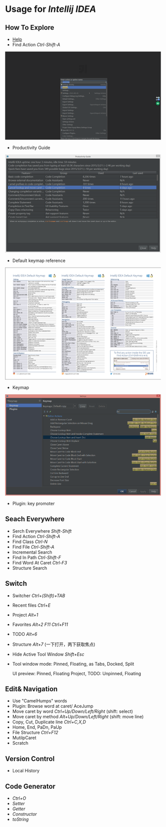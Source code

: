 # Usage for *Intellij IDEA*

## How To Explore

- [Help](https://www.jetbrains.com/idea/help/intellij-idea.html)
- Find Action *Ctrl-Shift-A*

 ![](find_action.png)

- Productivity Guide
 
 ![](productivitiy_guide.png)

- Default keymap reference

 ![](default_keymap.png)
 
- Keymap

 ![](keymap.png)
 
- Plugin: key promoter

 

## Seach Everywhere

- Serch Everywhere *Shift-Shift*
- Find Action *Ctrl-Shift-A*
- Find Class *Ctrl-N*
- Find File *Ctrl-Shift-A*
- Incremental Search
- Find In Path *Ctrl-Shift-F*
- Find Word At Caret *Ctrl-F3*
- Structure Search

## Switch

- Switcher *Ctrl+(Shift)+TAB*
- Recent files *Ctrl+E*
- Project *Alt+1*
- Favorites *Alt+2*  *F11* *Ctrl+F11*
- TODO *Alt+6*
- Structure *Alt+7* (一下打开，两下获取焦点)
- Hide Active Tool Window *Shift+Esc*
- Tool window mode: Pinned, Floating, as Tabs, Docked, Split

  UI preview: Pinned, Floating
  Project, TODO: Unpinned, Floating

## Edit& Navigation

- Use "CamelHumps" words
- Plugin: Browse word at caret/ AceJump
- Move caret by word *Ctrl+Up/Down/Left/Right* (shift: select)
- Move caret by method *Alt+Up/Down/Left/Right* (shift: move line)
- Copy, Cut, Duplicate line *Ctrl+C,X,D* 
- Home, End, PaDn, PaUp
- File Structure *Ctrl+F12*
- MutilpCaret
- Scratch

## Version Control

- Local History


## Code Generator

- *Ctrl+O*
- *Setter*
- *Getter*
- *Constructor*
- *toString*